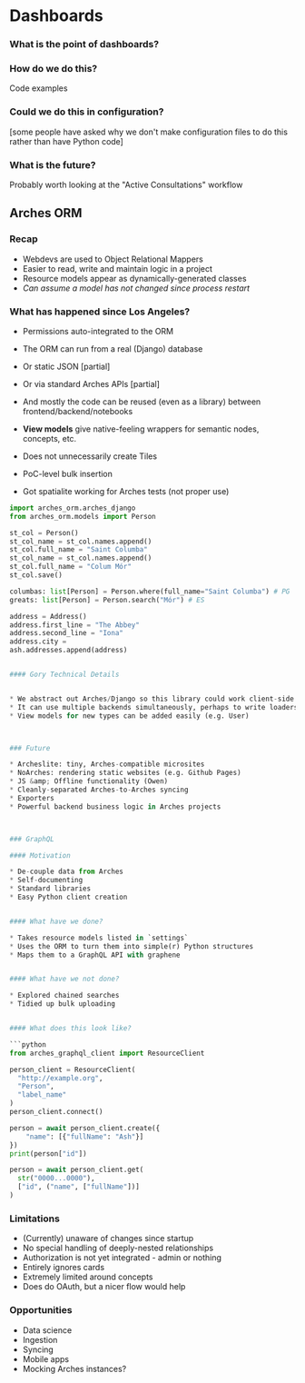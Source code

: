 # Dashboards


### What is the point of dashboards?


### How do we do this?

Code examples


### Could we do this in configuration?

[some people have asked why we don't make configuration files to do this rather than have Python code]


### What is the future?

Probably worth looking at the "Active Consultations" workflow



## Arches ORM

### Recap

* Webdevs are used to Object Relational Mappers
* Easier to read, write and maintain logic in a project
* Resource models appear as dynamically-generated classes
* _Can assume a model has not changed since process restart_


### What has happened since Los Angeles?

* Permissions auto-integrated to the ORM
* The ORM can run from a real (Django) database
* Or static JSON [partial]
* Or via standard Arches APIs [partial]
* And mostly the code can be reused (even as a library) between frontend/backend/notebooks


* **View models** give native-feeling wrappers for semantic nodes, concepts, etc.
* Does not unnecessarily create Tiles
* PoC-level bulk insertion
* Got spatialite working for Arches tests (not proper use)


```python
import arches_orm.arches_django
from arches_orm.models import Person

st_col = Person()
st_col_name = st_col.names.append()
st_col.full_name = "Saint Columba"
st_col_name = st_col.names.append()
st_col.full_name = "Colum Mór"
st_col.save()
```


```python
columbas: list[Person] = Person.where(full_name="Saint Columba") # PG
greats: list[Person] = Person.search("Mór") # ES
```


```python
address = Address()
address.first_line = "The Abbey"
address.second_line = "Iona"
address.city = 
ash.addresses.append(address)


#### Gory Technical Details


* We abstract out Arches/Django so this library could work client-side
* It can use multiple backends simultaneously, perhaps to write loaders or syncing
* View models for new types can be added easily (e.g. User)



### Future

* Archeslite: tiny, Arches-compatible microsites
* NoArches: rendering static websites (e.g. Github Pages)
* JS &amp; Offline functionality (Owen)
* Cleanly-separated Arches-to-Arches syncing
* Exporters
* Powerful backend business logic in Arches projects



### GraphQL

#### Motivation

* De-couple data from Arches
* Self-documenting
* Standard libraries
* Easy Python client creation


#### What have we done?

* Takes resource models listed in `settings`
* Uses the ORM to turn them into simple(r) Python structures
* Maps them to a GraphQL API with graphene


#### What have we not done?

* Explored chained searches
* Tidied up bulk uploading


#### What does this look like?

```python
from arches_graphql_client import ResourceClient

person_client = ResourceClient(
  "http://example.org",
  "Person",
  "label_name"
)
person_client.connect()
```

```python
person = await person_client.create({
    "name": [{"fullName": "Ash"}]
})
print(person["id"])
```

```python
person = await person_client.get(
  str("0000...0000"),
  ["id", ("name", ["fullName"])]
)
```


### Limitations

* (Currently) unaware of changes since startup
* No special handling of deeply-nested relationships
* Authorization is not yet integrated - admin or nothing
* Entirely ignores cards
* Extremely limited around concepts
* Does do OAuth, but a nicer flow would help


### Opportunities

* Data science
* Ingestion
* Syncing
* Mobile apps
* Mocking Arches instances?

